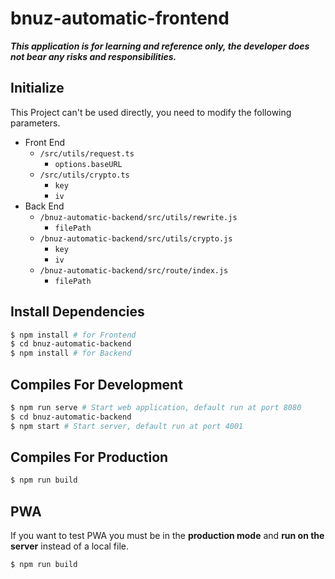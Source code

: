 # bnuz-automatic-frontend

***This application is for learning and reference only, the developer does not bear any risks and responsibilities.***

## Initialize

This Project can't be used directly, you need to modify the following parameters.

- Front End
  - `/src/utils/request.ts`
    - `options.baseURL`
  - `/src/utils/crypto.ts`
    - `key`
    - `iv`
- Back End
  - `/bnuz-automatic-backend/src/utils/rewrite.js`
    - `filePath`
  - `/bnuz-automatic-backend/src/utils/crypto.js`
    - `key`
    - `iv`
  - `/bnuz-automatic-backend/src/route/index.js`
    - `filePath`

## Install Dependencies
```bash
$ npm install # for Frontend
$ cd bnuz-automatic-backend
$ npm install # for Backend
```

## Compiles For Development
```bash
$ npm run serve # Start web application, default run at port 8080
$ cd bnuz-automatic-backend
$ npm start # Start server, default run at port 4001
```

## Compiles For Production
```bash
$ npm run build
```

## PWA
If you want to test PWA you must be in the **production mode** and **run on the server** instead of a local file.
```bash
$ npm run build
```
